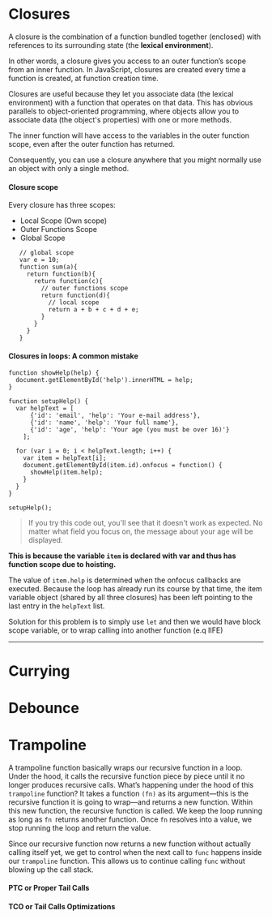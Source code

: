 # Closures
A closure is the combination of a function bundled together (enclosed) with references to its
surrounding state (the **lexical environment**).

In other words, a closure gives you access to an outer function’s scope from an inner function.
In JavaScript, closures are created every time a function is created, at function creation time.

Closures are useful because they let you associate data (the lexical environment) 
with a function that operates on that data. This has obvious parallels to object-oriented programming,
where objects allow you to associate data (the object's properties) with one or more methods.

The inner function will have access to the variables in the outer function scope,
even after the outer function has returned.

Consequently, you can use a closure anywhere that you might normally use an object with only a single method.

#### Closure scope
  Every closure has three scopes:
  * Local Scope (Own scope)
  * Outer Functions Scope
  * Global Scope
 ```
    // global scope
    var e = 10;
    function sum(a){
      return function(b){
        return function(c){
          // outer functions scope
          return function(d){
            // local scope
            return a + b + c + d + e;
          }
        }
      }
    }
```

#### Closures in loops: A common mistake
```
function showHelp(help) {
  document.getElementById('help').innerHTML = help;
}

function setupHelp() {
  var helpText = [
      {'id': 'email', 'help': 'Your e-mail address'},
      {'id': 'name', 'help': 'Your full name'},
      {'id': 'age', 'help': 'Your age (you must be over 16)'}
    ];

  for (var i = 0; i < helpText.length; i++) {
    var item = helpText[i];
    document.getElementById(item.id).onfocus = function() {
      showHelp(item.help);
    }
  }
}

setupHelp();
```
> If you try this code out, you'll see that it doesn't work as expected.
> No matter what field you focus on, the message about your age will be displayed.

**This is because the variable `item` is declared with var and thus has function scope due to hoisting.**

The value of `item.help` is determined when the onfocus callbacks are executed.
Because the loop has already run its course by that time, the item variable object (shared by all three closures) has been left pointing to the last entry in the `helpText` list.

Solution for this problem is to simply use `let` and then we would have block scope variable, or to wrap calling into
another function (e.q IIFE)

---
# Currying

# Debounce

# Trampoline 

A trampoline function basically wraps our recursive function in a loop.
Under the hood, it calls the recursive function piece by piece until it no longer produces recursive calls.
What’s happening under the hood of this `trampoline` function?
It takes a function `(fn)` as its argument—this is the recursive function it is going to wrap—and
returns a new function. Within this new function, the recursive function is called.
We keep the loop running as long as `fn `returns another function.
Once `fn` resolves into a value, we stop running the loop and return the value.

Since our recursive function now returns a new function without actually calling itself yet,
we get to control when the next call to `func` happens inside our `trampoline` function.
This allows us to continue calling `func` without blowing up the call stack.

#### PTC or Proper Tail Calls
 
#### TCO or Tail Calls Optimizations
